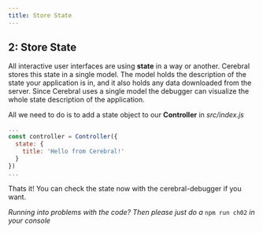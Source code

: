 ```yaml
---
title: Store State
---
```


## 2: Store State

All interactive user interfaces are using **state** in a way or another. Cerebral stores this state in a single model. The model holds the description of the state your application is in, and it also holds any data downloaded from the server. Since Cerebral uses a single model the debugger can visualize the whole state description of the application. 

All we need to do is to add a state object to our **Controller** in *src/index.js* 

```js
...
const controller = Controller({
  state: {
    title: 'Hello from Cerebral!'
  }
})
...
```

Thats it!
You can check the state now with the cerebral-debugger if you want.

*Running into problems with the code? Then please just do a* `npm run ch02` *in your console*

